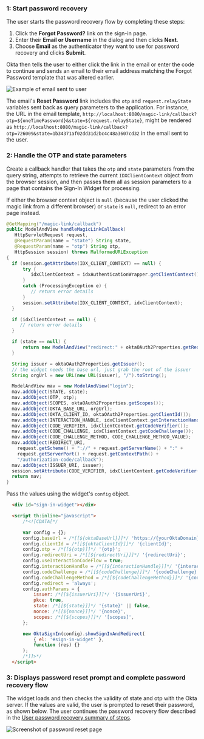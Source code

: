 ### 1: Start password recovery

The user starts the password recovery flow by completing these steps:

1. Click the **Forgot Password?** link on the sign-in page.
2. Enter their **Email or Username** in the dialog and then clicks **Next**.
3. Choose **Email** as the authenticator they want to use for password recovery and clicks **Submit**.

Okta then tells the user to either click the link in the email or enter the code to continue and sends an email to their email address matching the Forgot Password template that was altered earlier.

<div class="common-image-format">

![Example of email sent to user](/img/advanced-use-cases/custom-pwd-recovery-custom-email.png "Password recovery email")

</div>

The email's **Reset Password** link includes the `otp` and `request.relayState` variables sent back as query parameters to the application. For instance, the URL in the email template,  `http://localhost:8080/magic-link/callback?otp=${oneTimePassword}&state=${request.relayState}`, might be rendered as `http://localhost:8080/magic-link/callback?otp=726009&state=1b34371af02dd31d2bc4c48a3607cd32` in the email sent to the user.

### 2: Handle the OTP and state parameters

Create a callback handler that takes the `otp` and `state` parameters from the query string,  attempts to retrieve the current `IDXClientContext` object from the browser session, and then passes them all as session parameters to a page that contains the Sign-In Widget for processing.

If either the browser context object is `null` (because the user clicked the magic link from a different browser) or `state` is `null`, redirect to an error page instead.

```java
@GetMapping("/magic-link/callback")
public ModelAndView handleMagicLinkCallback(
   HttpServletRequest request,
   @RequestParam(name = "state") String state,
   @RequestParam(name = "otp") String otp,
   HttpSession session) throws MalformedURLException
{
  if (session.getAttribute(IDX_CLIENT_CONTEXT) == null) {
      try {
         idxClientContext = idxAuthenticationWrapper.getClientContext();
      }
      catch (ProcessingException e) {
         // return error details
      }
      session.setAttribute(IDX_CLIENT_CONTEXT, idxClientContext);
  }

  if (idxClientContext == null) {
     // return error details
  }

  if (state == null) {
      return new ModelAndView("redirect:" + oktaOAuth2Properties.getRedirectUri());
  }

  String issuer = oktaOAuth2Properties.getIssuer();
  // the widget needs the base url, just grab the root of the issuer
  String orgUrl = new URL(new URL(issuer), "/").toString();

  ModelAndView mav = new ModelAndView("login");
  mav.addObject(STATE, state);
  mav.addObject(OTP, otp);
  mav.addObject(SCOPES, oktaOAuth2Properties.getScopes());
  mav.addObject(OKTA_BASE_URL, orgUrl);
  mav.addObject(OKTA_CLIENT_ID, oktaOAuth2Properties.getClientId());
  mav.addObject(INTERACTION_HANDLE, idxClientContext.getInteractionHandle());
  mav.addObject(CODE_VERIFIER, idxClientContext.getCodeVerifier());
  mav.addObject(CODE_CHALLENGE, idxClientContext.getCodeChallenge());
  mav.addObject(CODE_CHALLENGE_METHOD, CODE_CHALLENGE_METHOD_VALUE);
  mav.addObject(REDIRECT_URI,
    request.getScheme() + "://" + request.getServerName() + ":" +
    request.getServerPort() + request.getContextPath() +
    "/authorization-code/callback");
  mav.addObject(ISSUER_URI, issuer);
  session.setAttribute(CODE_VERIFIER, idxClientContext.getCodeVerifier());
  return mav;
}
```

Pass the values using the widget's `config` object.

```html
  <div id="sign-in-widget"></div>

  <script th:inline="javascript">
      /*<![CDATA[*/

      var config = {};
      config.baseUrl = /*[[${oktaBaseUrl}]]*/ 'https://{yourOktaDomain}';
      config.clientId = /*[[${oktaClientId}]]*/ '{clientId}';
      config.otp = /*[[${otp}]]*/ '{otp}';
      config.redirectUri = /*[[${redirectUri}]]*/ '{redirectUri}';
      config.useInteractionCodeFlow = true;
      config.interactionHandle = /*[[${interactionHandle}]]*/ '{interactionHandle}';
      config.codeChallenge = /*[[${codeChallenge}]]*/ '{codeChallenge}';
      config.codeChallengeMethod = /*[[${codeChallengeMethod}]]*/ '{codeChallengeMethod}';
      config.redirect = 'always';
      config.authParams = {
          issuer: /*[[${issuerUri}]]*/ '{issuerUri}',
          pkce: true,
          state: /*[[${state}]]*/ '{state}' || false,
          nonce: /*[[${nonce}]]*/ '{nonce}',
          scopes: /*[[${scopes}]]*/ '[scopes]',
      };

      new OktaSignIn(config).showSignInAndRedirect(
          { el: '#sign-in-widget' },
          function (res) {}
      );
      /*]]>*/
  </script>
```

### 3: Displays password reset prompt and complete password recovery flow

The widget loads and then checks the validity of state and otp with the Okta server. If the values are valid, the user is prompted to reset their password, as shown below. The user continues the password recovery flow described in the [User password recovery summary of steps](/docs/guides/oie-embedded-sdk-use-case-pwd-recovery-mfa/java/main/#summary-of-steps).

<div class="common-image-format">

![Screenshot of password reset page](/img/advanced-use-cases/java-custom-pwd-recovery-custom-siw-reset-pwd-page.png "Password Reset Page")

</div>
